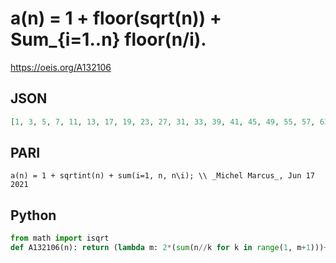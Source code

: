 # a\(n\) \= 1 \+ floor\(sqrt\(n\)\) \+ Sum\_\{i\=1\.\.n\} floor\(n/i\)\.
https://oeis.org/A132106
## JSON
```JSON
[1, 3, 5, 7, 11, 13, 17, 19, 23, 27, 31, 33, 39, 41, 45, 49, 55, 57, 63, 65, 71, 75, 79, 81, 89, 93, 97, 101, 107, 109, 117, 119, 125, 129, 133, 137, 147, 149, 153, 157, 165, 167, 175, 177, 183, 189, 193, 195, 205, 209, 215, 219, 225, 227, 235, 239, 247, 251, 255, 257, 269]
```
## PARI
```PARI
a(n) = 1 + sqrtint(n) + sum(i=1, n, n\i); \\ _Michel Marcus_, Jun 17 2021
```
## Python
```Python
from math import isqrt
def A132106(n): return (lambda m: 2*(sum(n//k for k in range(1, m+1)))+m*(1-m)+1)(isqrt(n)) # _Chai Wah Wu_, Oct 08 2021
```
